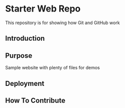 # Starter Web Repo

This repository is for showing how Git and GitHub work

## Introduction


## Purpose

Sample website with plenty of files for demos

## Deployment

## How To Contribute

